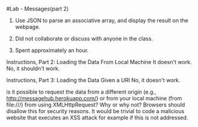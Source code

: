 #Lab - Messages(part 2)

1. Use JSON to parse an associative array, and display the result
on the webpage.

2. Did not collaborate or discuss with anyone in the class. 

3. Spent approximately an hour. 

Instructions, Part 2: Loading the Data From Local Machine
It doesn't work. No, it shouldn't work.

Instructions, Part 3: Loading the Data Given a URI
No, it doesn't work.

is it possible to request the data from a different origin (e.g., http://messagehub.herokuapp.com/) or from your local machine (from file:///) from using XMLHttpRequest? Why or why not?
Browsers should disallow this for security reasons. It would be trivial to code a malicious website that executes an XSS attack for example if this is not addressed. 